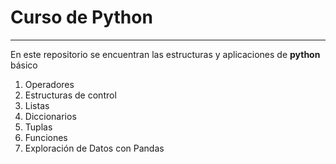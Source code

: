 # Curso de Python

---

En este repositorio se encuentran las estructuras y aplicaciones de **python** básico

1. Operadores
1. Estructuras de control
1. Listas
1. Diccionarios
1. Tuplas
1. Funciones
1. Exploración de Datos con Pandas